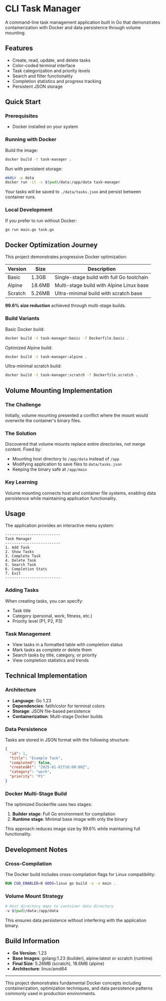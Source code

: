 # CLI Task Manager

A command-line task management application built in Go that demonstrates containerization with Docker and data persistence through volume mounting.

## Features

- Create, read, update, and delete tasks
- Color-coded terminal interface
- Task categorization and priority levels
- Search and filter functionality
- Completion statistics and progress tracking
- Persistent JSON storage

## Quick Start

### Prerequisites
- Docker installed on your system

### Running with Docker

Build the image:
```bash
docker build -t task-manager .
```

Run with persistent storage:
```bash
mkdir -p data
docker run -it -v $(pwd)/data:/app/data task-manager
```

Your tasks will be saved to `./data/tasks.json` and persist between container runs.

### Local Development

If you prefer to run without Docker:
```bash
go run main.go task.go
```

## Docker Optimization Journey

This project demonstrates progressive Docker optimization:

| Version | Size | Description |
|---------|------|-------------|
| Basic | 1.3GB | Single-stage build with full Go toolchain |
| Alpine | 18.6MB | Multi-stage build with Alpine Linux base |
| Scratch | 5.26MB | Ultra-minimal build with scratch base |

**99.6% size reduction** achieved through multi-stage builds.

### Build Variants

Basic Docker build:
```bash
docker build -t task-manager:basic -f Dockerfile.basic .
```

Optimized Alpine build:
```bash
docker build -t task-manager:alpine .
```

Ultra-minimal scratch build:
```bash
docker build -t task-manager:scratch -f Dockerfile.scratch .
```

## Volume Mounting Implementation

### The Challenge
Initially, volume mounting presented a conflict where the mount would overwrite the container's binary files.

### The Solution
Discovered that volume mounts replace entire directories, not merge content. Fixed by:
- Mounting host directory to `/app/data` instead of `/app`
- Modifying application to save files to `data/tasks.json`
- Keeping the binary safe at `/app/main`

### Key Learning
Volume mounting connects host and container file systems, enabling data persistence while maintaining application functionality.

## Usage

The application provides an interactive menu system:

```
-------------------------
Task Manager
-------------------------
1. Add Task
2. Show Tasks
3. Complete Task
4. Delete Task
5. Search Task
6. Completion Stats
7. Exit
-------------------------
```

### Adding Tasks
When creating tasks, you can specify:
- Task title
- Category (personal, work, fitness, etc.)
- Priority level (P1, P2, P3)

### Task Management
- View tasks in a formatted table with completion status
- Mark tasks as complete or delete them
- Search tasks by title, category, or priority
- View completion statistics and trends

## Technical Implementation

### Architecture
- **Language**: Go 1.23
- **Dependencies**: fatih/color for terminal colors
- **Storage**: JSON file-based persistence
- **Containerization**: Multi-stage Docker builds

### Data Persistence
Tasks are stored in JSON format with the following structure:
```json
{
  "id": 1,
  "title": "Example Task",
  "completed": false,
  "createdAt": "2025-01-01T10:00:00Z",
  "category": "work",
  "priority": "P1"
}
```

### Docker Multi-Stage Build
The optimized Dockerfile uses two stages:
1. **Builder stage**: Full Go environment for compilation
2. **Runtime stage**: Minimal base image with only the binary

This approach reduces image size by 99.6% while maintaining full functionality.

## Development Notes

### Cross-Compilation
The Docker build includes cross-compilation flags for Linux compatibility:
```dockerfile
RUN CGO_ENABLED=0 GOOS=linux go build -a -o main .
```

### Volume Mount Strategy
```bash
# Host directory maps to container data directory
-v $(pwd)/data:/app/data
```

This ensures data persistence without interfering with the application binary.

## Build Information

- **Go Version**: 1.23
- **Base Images**: golang:1.23 (builder), alpine:latest or scratch (runtime)
- **Final Size**: 5.26MB (scratch), 18.6MB (alpine)
- **Architecture**: linux/amd64

---

This project demonstrates fundamental Docker concepts including containerization, optimization techniques, and data persistence patterns commonly used in production environments.